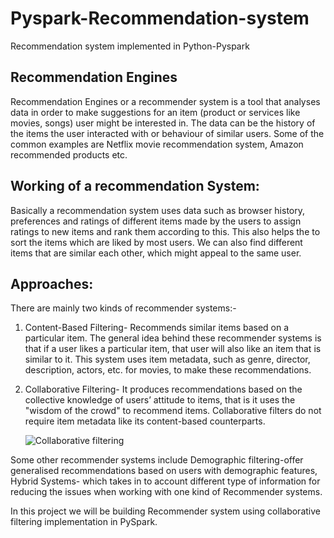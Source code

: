 # Pyspark-Recommendation-system
Recommendation system implemented in Python-Pyspark

## Recommendation Engines

Recommendation Engines or a recommender system is a tool that analyses data in order to make suggestions for an item (product or services like movies, songs) user might be interested in. The data can be the history of the items the user interacted with or behaviour of similar users. Some of the common examples are Netflix movie recommendation system, Amazon recommended products etc.

## Working of a recommendation System:

Basically a recommendation system uses data such as browser history, preferences and ratings of different items made by the users to assign ratings to new items and rank them according to this. This also helps the to sort the items which are liked by most users. We can also find different items that are similar each other, which might appeal to the same user.


## Approaches:
There are mainly two kinds of recommender systems:-

1. Content-Based Filtering- Recommends similar items based on a particular item. The general idea behind these recommender systems is that if a user likes a particular item, that user will also like an item that is similar to it. This system uses item metadata, such as genre, director, description, actors, etc. for movies, to make these recommendations.

2. Collaborative Filtering- It produces recommendations based on the collective knowledge of users’ attitude to items, that is it uses the "wisdom of the crowd" to recommend items. Collaborative filters do not require item metadata like its content-based counterparts.

   ![Collaborative filtering](https://upload.wikimedia.org/wikipedia/commons/5/52/Collaborative_filtering.gif)

Some other recommender systems include Demographic filtering-offer generalised recommendations based on users with demographic features,  Hybrid Systems- which takes in to account different type of information for reducing the issues  when working with one kind of Recommender systems.

In this project we will be building Recommender system using collaborative filtering implementation in PySpark.
